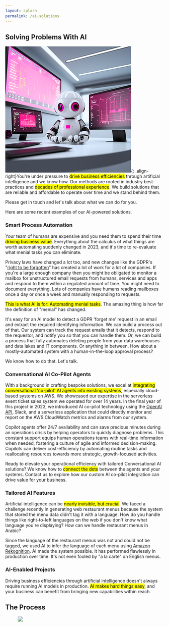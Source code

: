 ```yaml
---
layout: splash
permalink: /ai-solutions
---
```


## Solving Problems With AI

![image-right](/assets/images/ai-software-solutions.png){: .align-right}You're under pressure to <mark>drive business efficiencies</mark> through artificial intelligence and we know how.  Our methods are rooted in industry best-practices and <mark>decades of professional experience</mark>.  We build solutions that are reliable and affordable to operate over time and we stand behind them.

Please get in touch and let's talk about what we can do for you.

Here are some recent examples of our AI-powered solutions.

### Smart Process Automation

Your team of humans are expensive and you need them to spend their time <mark>driving business value</mark>.  Everything about the calculus of what things are worth automating suddenly changed in 2023, and it's time to re-evaluate what menial tasks you can eliminate.

Privacy laws have changed a lot too, and new changes like the GDPR's "[right to be forgotten](https://www.dataprotection.ie/en/individuals/know-your-rights/right-erasure-articles-17-19-gdpr)" has created a lot of work for a lot of companies.  If you're a large enough company then you might be obligated to monitor a mailbox for unstructured email requests from humans, services and apps and respond to them within a regulated amount of time.  You might need to document everything.  Lots of companies have humans reading mailboxes once a day or once a week and manually responding to requests.

<mark>This is what AI is for: Automating menial tasks</mark>.  The amazing thing is how far the definition of "menial" has changed.

It's easy for an AI model to detect a GDPR 'forget me' request in an email and extract the required identifying information.  We can build a process out of that.  Our system can track the request emails that it detects, respond to the requestor, and notify you so that you can handle them.  Or, we can build a process that fully automates deleting people from your data warehouses and data lakes and IT components.  Or anything in between.  How about a mostly-automated system with a human-in-the-loop approval process?

We know how to do that.  Let's talk.

### Conversational AI Co-Pilot Agents

With a background in crafting bespoke solutions, we excel at <mark>integrating conversational 'co-pilot' AI agents into existing systems</mark>, especially cloud-based systems on AWS. We showcased our expertise in the serverless event ticket sales system we operated for over 14 years. In the final year of this project in 2023, we introduced AI co-pilot technology using the [OpenAI API](https://openai.com/product), Slack, and a serverless application that could directly monitor and report on the AWS CloudWatch metrics and alarms from our system.

Copilot agents offer 24/7 availability and can save precious minutes during an operations crisis by helping operators to quickly diagnose problems. This constant support equips human operations teams with real-time information when needed, fostering a culture of agile and informed decision-making. Copilots can deliver cost-efficiency by automating routine tasks and reallocating resources towards more strategic, growth-focused activities.

Ready to elevate your operational efficiency with tailored Conversational AI solutions? We know how to <mark>connect the dots</mark> between the agents and your systems.  Contact us to explore how our custom AI co-pilot integration can drive value for your business.

### Tailored AI Features

Artificial intelligence can be <mark>nearly invisible, but crucial</mark>.  We faced a challenge recently in generating web restaurant menus because the system that stored the menu data didn't tag it with a language.  How do you handle things like right-to-left languages on the web if you don't know what language you're displaying?  How can we handle restaurant menus in Arabic?

Since the language of the restaurant menus was not and could not be tagged, we used AI to infer the language of each menu using [Amazon Rekognition](https://aws.amazon.com/rekognition/).  AI made the system possible.  It has performed flawlessly in production over time.  It's not even fooled by "a la carte" on English menus.

### AI-Enabled Projects

Driving business efficiencies through artificial intelligence doesn't always require running AI models in production.  <mark>AI makes hard things easy</mark>, and your business can benefit from bringing new capabilities within reach.

## The Process

<figure>
	<img src="/assets/images/Anthus AI Application Lifecycle.png">
</figure>

